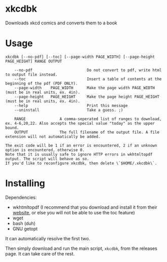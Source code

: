 # xkcdbk
Downloads xkcd comics and converts them to a book

# Usage
    xkcdbk [--no-pdf] [--toc] [--page-width PAGE_WIDTH] [--page-height PAGE_HEIGHT] RANGE OUTPUT

		--no-pdf						Do not convert to pdf, write html to output file instead.
		--toc							Insert a table of contents at the beginning of the pdf (PDF ONLY).
		--page-width    PAGE_WIDTH		Make the page width PAGE_WIDTH (must be in real units, ex. 4in).
		--page-height   PAGE_HEIGHT		Make the page height PAGE_HEIGHT (must be in real units, ex. 4in).
		--help							Print this message
		--uninstall						Take a guess. ;)

    	RANGE			  	A comma-seperated list of ranges to download, ex. 4-6,20,22. Also accepts the special value "today" as the upper bound.
    	OUTPUT				The full filename of the output file. A file extension will not automatically be added.

	The exit code will be 1 if an error is encountered, 2 if an unknown option is encountered, otherwise 0.
	Note that it is usually safe to ignore HTTP errors in wkhtmltopdf output. The script will behave as so.
	If you'd like to reconfigure xkcdbk, then delete \`$HOME/.xkcdbk\`.

# Installing
Dependencies:
 - wkhtmltopdf (I recommend that you download and install it from their [website](http://wkhtmltopdf.org), or else you will not be able to use the toc feature)
 - wget
 - bash (duh)
 - GNU getopt
 
It can automatically resolve the first two.

Then simply download and run the main script, `xkcdbk`, from the releases page. It can take care of the rest.
